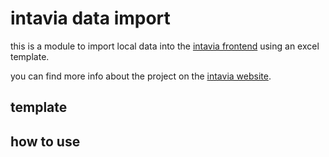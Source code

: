 # intavia data import

this is a module to import local data into the [intavia frontend](https://github.com/InTaVia/web) using an excel template.

you can find more info about the project on the [intavia website](https://intavia.eu).

## template

## how to use
